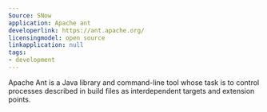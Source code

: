 ```yaml
---
Source: SNow
application: Apache ant
developerlink: https://ant.apache.org/
licensingmodel: open source
linkapplication: null
tags:
- development
---
```

Apache Ant is a Java library and command-line tool whose task is to control processes described in build files as interdependent targets and extension points.
